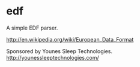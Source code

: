 edf
===

A simple EDF parser.

http://en.wikipedia.org/wiki/European_Data_Format

Sponsored by Younes Sleep Technologies. http://younessleeptechnologies.com/
